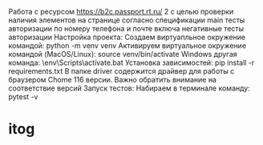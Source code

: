 Работа с ресурсом https://b2c.passport.rt.ru/ 
2 с целью проверки наличия элементов на странице согласно спецификации 
main тесты авторизации по номеру телефона и почте включа негативные тесты авторизации 
Настройка проекта:
Создаем виртуапльное окружение командой: python -m venv venv
Активируем виртуальное окружение командой (MacOS/Linux): source venv/bin/activate
Windows другая команда: \env\Scripts\activate.bat
Установка зависимостей: pip install -r requirements.txt
В папке driver содержится драйвер для работы с браузером Chome 116 версии. Важно обратить внимание на соответствие версий 
Запуск тестов:
Набираем в терминале команду: pytest -v

# itog
